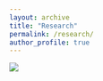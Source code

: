 ```yaml
---
layout: archive
title: "Research"
permalink: /research/
author_profile: true
---
```


<img src="research.png">
